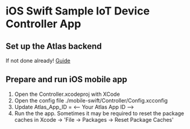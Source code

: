 
# iOS Swift Sample IoT Device Controller App

## Set up the Atlas backend
If not done already!
[Guide](https://github.com/mongodb-industry-solutions/Connected-Devices/blob/main/Guide%20-%20Digital%20Twin%20Sanbox%20Environment.pdf)

## Prepare and run iOS mobile app

1. Open the Controller.xcodeproj with XCode
2. Open the config file ./mobile-swift/Controller/Config.xcconfig
3. Update Atlas_App_ID = <-- Your Atlas App ID -->
4. Run the the app. Sometimes it may be required to reset the package caches in Xcode -> 'File -> Packages -> Reset Package Caches' 

